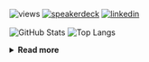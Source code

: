 ![views](https://komarev.com/ghpvc/?username=chck&color=blueviolet)
[![speakerdeck](https://img.shields.io/badge/Speaker_Deck-chck-8a2be2?style=flat-square&logo=speaker-deck)](https://speakerdeck.com/chck)
[![linkedin](https://img.shields.io/badge/LinkedIn-chck-8a2be2?style=flat-square&logo=linkedin)](https://www.linkedin.com/in/chck/)

<p align="left"> 
  <img alt="GitHub Stats" align="center" height="150" src="https://github-readme-stats-nine-umber-51.vercel.app/api?username=chck&count_private=true&show_icons=true&hide_title=true&theme=buefy" />
  <img alt="Top Langs" align="center" height="150" src="https://github-readme-stats-nine-umber-51.vercel.app/api/top-langs/?username=chck&layout=compact&count_private=true&show_icons=true&hide_title=true&theme=buefy" />
</p>

<details>
  <summary><b>Read more</b></summary>
  <br>

  <!--START_SECTION:waka-->
**🐱 My GitHub Data** 

> 📦 78.4 kB Used in GitHub's Storage 
 > 
> 🏆 277 Contributions in the Year 2024
 > 
> 💼 Opted to Hire
 > 
> 📜 133 Public Repositories 
 > 
> 🔑 21 Private Repositories 
 > 
**I'm a Night 🦉** 

```text
🌞 Morning                837 commits         ███░░░░░░░░░░░░░░░░░░░░░░   13.44 % 
🌆 Daytime                1974 commits        ████████░░░░░░░░░░░░░░░░░   31.69 % 
🌃 Evening                1794 commits        ███████░░░░░░░░░░░░░░░░░░   28.80 % 
🌙 Night                  1624 commits        ███████░░░░░░░░░░░░░░░░░░   26.07 % 
```
📅 **I'm Most Productive on Thursday** 

```text
Monday                   1272 commits        █████░░░░░░░░░░░░░░░░░░░░   20.42 % 
Tuesday                  971 commits         ████░░░░░░░░░░░░░░░░░░░░░   15.59 % 
Wednesday                1050 commits        ████░░░░░░░░░░░░░░░░░░░░░   16.86 % 
Thursday                 1394 commits        ██████░░░░░░░░░░░░░░░░░░░   22.38 % 
Friday                   625 commits         ███░░░░░░░░░░░░░░░░░░░░░░   10.03 % 
Saturday                 364 commits         █░░░░░░░░░░░░░░░░░░░░░░░░   05.84 % 
Sunday                   553 commits         ██░░░░░░░░░░░░░░░░░░░░░░░   08.88 % 
```


📊 **This Week I Spent My Time On** 

```text
💬 Programming Languages: 
Other                    35 hrs 34 mins      █████████████████████░░░░   84.34 % 
TOML                     1 hr 53 mins        █░░░░░░░░░░░░░░░░░░░░░░░░   04.47 % 
Bash                     1 hr 20 mins        █░░░░░░░░░░░░░░░░░░░░░░░░   03.18 % 
Ruby                     1 hr 4 mins         █░░░░░░░░░░░░░░░░░░░░░░░░   02.53 % 
Terraform                48 mins             ░░░░░░░░░░░░░░░░░░░░░░░░░   01.91 % 

🔥 Editors: 
Chrome                   35 hrs 33 mins      █████████████████████░░░░   84.32 % 
Neovim                   5 hrs               ███░░░░░░░░░░░░░░░░░░░░░░   11.86 % 
VS Code                  51 mins             █░░░░░░░░░░░░░░░░░░░░░░░░   02.02 % 
Obsidian                 39 mins             ░░░░░░░░░░░░░░░░░░░░░░░░░   01.54 % 
PyCharm                  5 mins              ░░░░░░░░░░░░░░░░░░░░░░░░░   00.22 % 
```

**I Mostly Code in Python** 

```text
Python                   43 repos            █████████░░░░░░░░░░░░░░░░   34.13 % 
Jupyter Notebook         18 repos            ████░░░░░░░░░░░░░░░░░░░░░   14.29 % 
Rust                     7 repos             █░░░░░░░░░░░░░░░░░░░░░░░░   05.56 % 
TypeScript               4 repos             █░░░░░░░░░░░░░░░░░░░░░░░░   03.17 % 
Astro                    1 repo              ░░░░░░░░░░░░░░░░░░░░░░░░░   00.79 % 
```



**Timeline**

![Lines of Code chart](https://raw.githubusercontent.com/chck/chck/main/assets/bar_graph.png)


 Last Updated on 2024-04-26 01:25 UTC
<!--END_SECTION:waka-->
</details>

